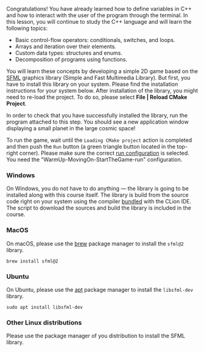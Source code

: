 Congratulations! You have already learned how to define variables in C++
and how to interact with the user of the program through the terminal. 
In this lesson, you will continue to study the C++ language
and will learn the following topics:

* Basic control-flow operators: conditionals, switches, and loops.
* Arrays and iteration over their elements.  
* Custom data types: structures and enums.
* Decomposition of programs using functions.

You will learn these concepts by developing a simple 2D game
based on the [SFML](https://www.sfml-dev.org/) graphics library (Simple and Fast Multimedia Library).
But first, you have to install this library on your system.
Please find the installation instructions for your system below.
After installation of the library, you might need to re-load the project.
To do so, please select __File | Reload CMake Project__.

In order to check that you have successfully installed the library, run the program attached to this step. 
You should see a new application window displaying a small planet in the large cosmic space!

To run the game, wait until the `Loading CMake project`
action is completed and then push the `Run` button
(a green triangle button located in the top-right corner).
Please make sure the correct [run configuration](https://www.jetbrains.com/help/clion/run-debug-configuration.html) 
is selected.
You need the "WarmUp-MovingOn-StartTheGame-run" configuration.

### Windows

On Windows, you do not have to do anything — 
the library is going to be installed along with this course itself. 
The library is build from the source code right on your system using the compiler 
[bundled](https://www.jetbrains.com/help/clion/quick-tutorial-on-configuring-clion-on-windows.html#MinGW) 
with the CLion IDE.
The script to download the sources and build the library is included in the course.

### MacOS

On macOS, please use the [brew](https://brew.sh/) package manager 
to install the `sfml@2` library.

```shell
brew install sfml@2
```

### Ubuntu

On Ubuntu, please use the [apt](https://ubuntu.com/server/docs/package-management) package manager 
to install the `libsfml-dev` library.

```shell
sudo apt install libsfml-dev
```

### Other Linux distributions

Please use the package manager of you distribution to install the SFML library.
